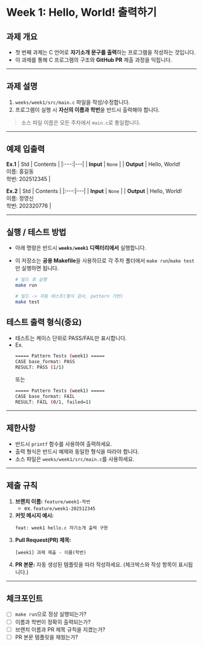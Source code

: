 # **Week 1: Hello, World! 출력하기**
## **과제 개요**
- 첫 번째 과제는 C 언어로 **자기소개 문구를 출력**하는 프로그램을 작성하는 것입니다.
- 이 과제를 통해 C 프로그램의 구조와 **GitHub PR** 제출 과정을 익힙니다.

---

## **과제 설명**
1. `weeks/week1/src/main.c` 파일을 작성/수정합니다.
2. 프로그램이 실행 시 **자신의 이름과 학번**을 반드시 출력해야 합니다.

> 소스 파일 이름은 모든 주차에서 `main.c`로 통일합니다.

---

## **예제 입출력**

**Ex.1**
| Std | Contents |
|:---:|---|
| **Input** | `None` |
| **Output** | Hello, World! <br> 이름: 홍길동 <br> 학번: 202512345 |

**Ex.2**
| Std | Contents |
|:---:|---|
| **Input** | `None` |
| **Output** | Hello, World! <br> 이름: 정영신 <br> 학번: 202320776 |

---

## **실행 / 테스트 방법**
- 아래 명령은 반드시 **`weeks/week1` 디렉터리에서** 실행합니다.  
- 이 저장소는 **공용 Makefile**을 사용하므로 각 주차 폴더에서 `make run`/`make test`만 실행하면 됩니다.

   ```bash
   # 빌드 후 실행
   make run

   # 빌드 -> 자동 테스트(형식 검사, pattern 기반)
   make test
   ```

## **테스트 출력 형식(중요)**
- 테스트는 케이스 단위로 PASS/FAIL만 표시합니다.
- Ex.
   ```bash
   ===== Pattern Tests (week1) =====
   CASE base_format: PASS
   RESULT: PASS (1/1)
   ```
   또는
   ```bash
   ===== Pattern Tests (week1) =====
   CASE base_format: FAIL
   RESULT: FAIL (0/1, failed=1)
   ```

---

## **제한사항**
- 반드시 `printf` 함수를 사용하여 출력하세요.
- 출력 형식은 반드시 예제와 동일한 형식을 따라야 합니다.
- 소스 파일은 `weeks/week1/src/main.c`를 사용하세요.

---

## **제출 규칙**

1. **브랜치 이름:** `feature/week1-학번`
    - ex. `feature/week1-202512345`
2. **커밋 메시지 예시:**
   ```
   feat: week1 hello.c 자기소개 출력 구현
   ```
3. **Pull Request(PR) 제목:**
   ```
   [week1] 과제 제출 - 이름(학번)
   ```
4. **PR 본문:** 자동 생성된 템플릿을 따라 작성하세요.
   (체크박스와 작성 항목이 표시됩니다.)

---

## **체크포인트**
- [ ] `make run`으로 정상 실행되는가?
- [ ] 이름과 학번이 정확히 출력되는가?
- [ ] 브랜치 이름과 PR 제목 규칙을 지켰는가?
- [ ] PR 본문 템플릿을 채웠는가?
